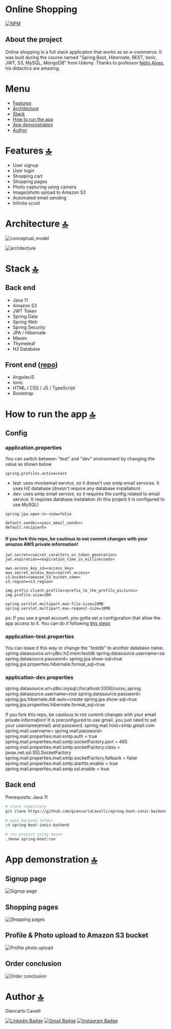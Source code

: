 # Online Shopping
[![NPM](https://img.shields.io/npm/l/react)](https://github.com/giancarloCavalli/spring-boot-ionic-backend/blob/master/LICENSE) 

## About the project
Online shopping is a full stack application that works as an e-commerce. It was built during the course named "Spring Boot, Hibernate, REST, Ionic, JWT, S3, MySQL, MongoDB" from Udemy. Thanks to professor [Nelio Alves](https://github.com/acenelio), his didactics are amazing.

# Menu
- [Features](#features-)
- [Architecture](#architecture-)
- [Stack](#stack-)
- [How to run the app](#how-to-run-the-app-)
- [App demonstration](#app-demonstration-)
- [Author](#author-)

# Features [🔝](#online-shopping)
- User signup
- User login
- Shopping cart
- Shopping pages
- Photo capturing using camera
- Image/photo upload to Amazon S3
- Automated email sending
- Infinite scroll

# Architecture [🔝](#online-shopping)
![conceptual_model](https://github.com/giancarloCavalli/Assets/blob/master/spring-boot-ionic/diagrama.png)

![architecture](https://github.com/giancarloCavalli/Assets/blob/master/spring-boot-ionic/Arquitetura%20em%20camadas.png)

# Stack [🔝](#online-shopping)
## Back end
- Java 11
- Amazon S3
- JWT Token
- Spring Data
- Spring Web
- Spring Security
- JPA / Hibernate
- Maven
- Thymeleaf
- H2 Database
## Front end ([repo](https://github.com/giancarloCavalli/spring-boot-ionic-frontend))
- AngularJS
- Ionic
- HTML / CSS / JS / TypeScript
- Bootstrap

# How to run the app [🔝](#online-shopping)

## Config
<h3>application.properties</h3>
You can switch between "test" and "dev" environment by changing the value as shown below <br>

`spring.profiles.active=test` <br>
- test: uses mockemail service, so it doesn't use smtp email services. It uses H2 database (doesn't require any database installation) <br>
- dev: uses smtp email service, so it requires the config related to email service. It requires database instalation (in this project it is configured to use MySQL)

```
spring.jpa.open-in-view=false

default.sender=<your_email_sender>
default.recipient=
```

<h4 text-color="yellow">If you fork this repo, be cautious to not commit changes with your amazon AWS private information!</h4>

```
jwt.secret=<secret_caracters_on_token_generation>
jwt.expiration=<expiration_time_in_milliseconds>

aws.access_key_id=<access_key>
aws.secret_access_key=<secret_access>
s3.bucket=<amazon_S3_bucket_name>
s3.region=<s3_region>

img.prefix.client.profile=<prefix_to_the_profile_pictures>
img.profile.size=200

spring.servlet.multipart.max-file-size=10MB
spring.servlet.multipart.max-request-size=10MB
```

ps: If you use a gmail account, you gotta set a configuration that allow the app access to it. You can do it following [this steps](https://hotter.io/docs/email-accounts/secure-app-gmail/)

<h3>application-test.properties</h3>
You can leave it this way or change the "testdb" to another database name.
spring.datasource.url=jdbc:h2:mem:testdb
spring.datasource.username=sa
spring.datasource.password=
spring.jpa.show-sql=true
spring.jpa.properties.hibernate.format_sql=true

<h3>application-dev.properties</h3>
spring.datasource.url=jdbc:mysql://localhost:3306/curso_spring
spring.datasource.username=root
spring.datasource.password=
spring.jpa.hibernate.ddl-auto=create
spring.jpa.show-sql=true
spring.jpa.properties.hibernate.format_sql=true

if you fork this repo, be cautious to not commit changes with your email private information!
It is preconfigured to use gmail, you just need to set your username(email) and password.
spring.mail.host=smtp.gmail.com
spring.mail.username=
spring.mail.password=
spring.mail.properties.mail.smtp.auth = true
spring.mail.properties.mail.smtp.socketFactory.port = 465
spring.mail.properties.mail.smtp.socketFactory.class = javax.net.ssl.SSLSocketFactory
spring.mail.properties.mail.smtp.socketFactory.fallback = false
spring.mail.properties.mail.smtp.starttls.enable = true
spring.mail.properties.mail.smtp.ssl.enable = true

## Back end
Prerequisits: Java 11

```bash
# clone repository
git clone https://github.com/giancarloCavalli/spring-boot-ionic-backend

# open backend folder
cd spring-boot-ionic-backend

# run project using maven
./mvnw spring-boot:run
```

# App demonstration [🔝](#online-shopping)
## Signup page
![Signup page](https://github.com/giancarloCavalli/Assets/blob/master/spring-boot-ionic/SignupPage.gif)
## Shopping pages
![Shopping pages](https://github.com/giancarloCavalli/Assets/blob/master/spring-boot-ionic/Shopping%20e%20CartPage.gif)
## Profile & Photo upload to Amazon S3 bucket
![Profile photo upload](https://github.com/giancarloCavalli/Assets/blob/master/spring-boot-ionic/Profile-%20Photo%20upload.gif)
## Order conclusion
![Order conclusion](https://github.com/giancarloCavalli/Assets/blob/master/spring-boot-ionic/Order%20conclusion.gif)

# Author [🔝](#online-shopping)

Giancarlo Cavalli

[![Linkedin Badge](https://img.shields.io/badge/-LinkedIn-blue?style=for-the-badge&logo=Linkedin&logoColor=white&link=https://www.linkedin.com/in/ntfm/)](https://www.linkedin.com/in/giancarlo-cavalli-933385175/)
[![Gmail Badge](https://img.shields.io/badge/-Gmail-c14438?style=for-the-badge&logo=Gmail&logoColor=white&link=mailto:gc.giancarloo@gmail.com)](mailto:gc.giancarloo@gmail.com)
[![Instagram Badge](https://img.shields.io/badge/Instagram-E4405F?style=for-the-badge&logo=instagram&logoColor=white)](https://www.instagram.com/giancarloc_/)

